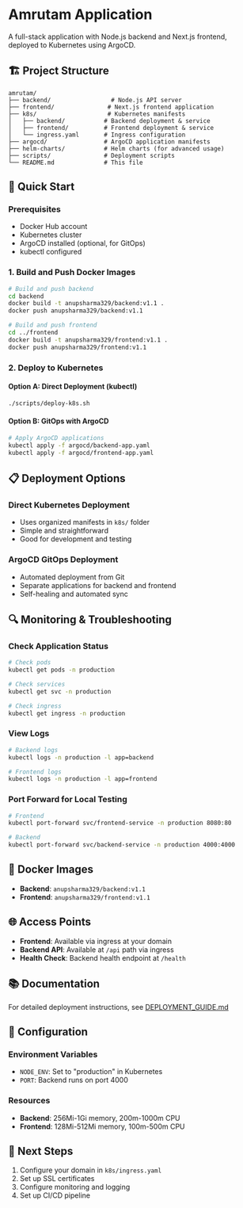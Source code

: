 # Amrutam Application

A full-stack application with Node.js backend and Next.js frontend, deployed to Kubernetes using ArgoCD.

## 🏗️ Project Structure

```
amrutam/
├── backend/                 # Node.js API server
├── frontend/               # Next.js frontend application
├── k8s/                    # Kubernetes manifests
│   ├── backend/           # Backend deployment & service
│   ├── frontend/          # Frontend deployment & service
│   └── ingress.yaml       # Ingress configuration
├── argocd/                # ArgoCD application manifests
├── helm-charts/           # Helm charts (for advanced usage)
├── scripts/               # Deployment scripts
└── README.md              # This file
```

## 🚀 Quick Start

### Prerequisites
- Docker Hub account
- Kubernetes cluster
- ArgoCD installed (optional, for GitOps)
- kubectl configured

### 1. Build and Push Docker Images
```bash
# Build and push backend
cd backend
docker build -t anupsharma329/backend:v1.1 .
docker push anupsharma329/backend:v1.1

# Build and push frontend
cd ../frontend
docker build -t anupsharma329/frontend:v1.1 .
docker push anupsharma329/frontend:v1.1
```

### 2. Deploy to Kubernetes

#### Option A: Direct Deployment (kubectl)
```bash
./scripts/deploy-k8s.sh
```

#### Option B: GitOps with ArgoCD
```bash
# Apply ArgoCD applications
kubectl apply -f argocd/backend-app.yaml
kubectl apply -f argocd/frontend-app.yaml
```

## 📋 Deployment Options

### Direct Kubernetes Deployment
- Uses organized manifests in `k8s/` folder
- Simple and straightforward
- Good for development and testing

### ArgoCD GitOps Deployment
- Automated deployment from Git
- Separate applications for backend and frontend
- Self-healing and automated sync

## 🔍 Monitoring & Troubleshooting

### Check Application Status
```bash
# Check pods
kubectl get pods -n production

# Check services
kubectl get svc -n production

# Check ingress
kubectl get ingress -n production
```

### View Logs
```bash
# Backend logs
kubectl logs -n production -l app=backend

# Frontend logs
kubectl logs -n production -l app=frontend
```

### Port Forward for Local Testing
```bash
# Frontend
kubectl port-forward svc/frontend-service -n production 8080:80

# Backend
kubectl port-forward svc/backend-service -n production 4000:4000
```

## 🐳 Docker Images

- **Backend**: `anupsharma329/backend:v1.1`
- **Frontend**: `anupsharma329/frontend:v1.1`

## 🌐 Access Points

- **Frontend**: Available via ingress at your domain
- **Backend API**: Available at `/api` path via ingress
- **Health Check**: Backend health endpoint at `/health`

## 📚 Documentation

For detailed deployment instructions, see [DEPLOYMENT_GUIDE.md](DEPLOYMENT_GUIDE.md)

## 🔧 Configuration

### Environment Variables
- `NODE_ENV`: Set to "production" in Kubernetes
- `PORT`: Backend runs on port 4000

### Resources
- **Backend**: 256Mi-1Gi memory, 200m-1000m CPU
- **Frontend**: 128Mi-512Mi memory, 100m-500m CPU

## 🚀 Next Steps

1. Configure your domain in `k8s/ingress.yaml`
2. Set up SSL certificates
3. Configure monitoring and logging
4. Set up CI/CD pipeline





